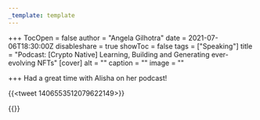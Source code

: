 ```yaml
---
_template: template
---
```



+++
TocOpen = false
author = "Angela Gilhotra"
date = 2021-07-06T18:30:00Z
disableshare = true
showToc = false
tags = ["Speaking"]
title = "Podcast: [Crypto Native] Learning, Building and Generating ever-evolving NFTs"
[cover]
alt = ""
caption = ""
image = ""

+++
Had a great time with Alisha on her podcast!

{{<tweet 1406553512079622149>}}

{{<youtube GoM1Nk-7kHg>}}
